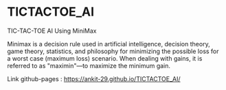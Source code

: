# TICTACTOE_AI
TIC-TAC-TOE AI Using MiniMax

Minimax is a decision rule used in artificial intelligence, decision theory, game theory, statistics, and philosophy for minimizing the possible loss for a worst case (maximum loss) scenario. When dealing with gains, it is referred to as "maximin"—to maximize the minimum gain.

Link github-pages : https://ankit-29.github.io/TICTACTOE_AI/
